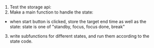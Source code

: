 1. Test the storage api: 
2. Make a main function to handle the state:
- when start button is clicked, store the target end time as well as the state: 
  state is one of "standby, focus, focus done, break"
3. write subfunctions for different states, and run them according to the state code. 
